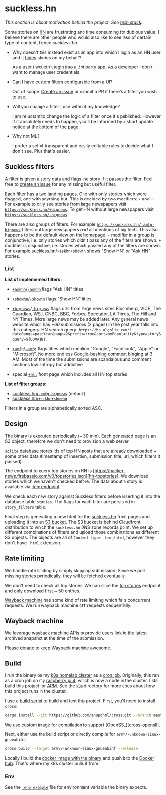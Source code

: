 # suckless.hn
*This section is about motivation behind the project. See [tech stack](#design).*

Some stories on [HN][hn] are frustrating and time consuming for dubious value.
I believe there are other people who would also like to see less of certain
type of content, hence *suckless.hn*.

* Why doesn't this instead exist as an app into which I login as an HN user and
  it [hides][hn-hide-story] stories on my behalf?

    As a user I wouldn't login into a 3rd party app. As a developer I don't
    want to manage user credentials.

* Can I have custom filters configurable from a UI?

    Out of scope. [Create an issue][create-issue] or submit a PR if there's a
    filter you wish to use.

* Will you change a filter I use without my knowledge?

    I am reluctant to change the logic of a filter once it's published. However
    if it absolutely needs to happen, you'll be informed by a short update
    notice at the bottom of the page.

* Why not ML?

    I prefer a set of transparent and easily editable rules to decide what I
    don't see. Plus that's easier.

## Suckless filters
A filter is given a story data and flags the story if it passes the filter.
Feel free to [create an issue][create-issue] for any missing but useful filter.

Each filter has a two landing pages. One with only stories which were flagged,
one with anything but. This is decided by two modifiers: `+` and `-`. For
example to only see stories from large newspapers visit
[`https://suckless.hn/+bignews`](https://suckless.hn/+bignews). To get HN
without large newspapers visit
[`https://suckless.hn/-bignews`](https://suckless.hn/-bignews).

There are also groups of filters. For example
[`https://suckless.hn/-amfg-bignews`](https://suckless.hn/-amfg-bignews)
filters out large newspapers _and_ all mentions of big tech. This also happens
to be the default view on the [homepage][homepage]. `-` modifier in a group is
conjunctive, i.e. only stories which didn't pass any of the filters are shown.
`+` modifier is disjunctive, i.e. stories which passed any of the filters are
shown. For example
[suckless.hn/`+askhn+showhn`](https://suckless.hn/+askhn+showhn) shows "Show
HN" _or_ "Ask HN" stories.

### List
**List of implemented filters:**
* [`+askhn`](https://suckless.hn/+askhn)/[`-askhn`](https://suckless.hn/-askhn)
  flags "Ask HN" titles

* [`+showhn`](https://suckless.hn/+showhn)/[`-showhn`](https://suckless.hn/-showhn)
  flags "Show HN" titles

* [`+bignews`](https://suckless.hn/+bignews)/[`-bignews`](https://suckless.hn/-bignews)
  flags urls from large news sites Bloomberg, VICE, The Guardian, WSJ, CNBC,
  BBC, Forbes, Spectator, LA Times, The Hill and NY Times. More large news may
  be added later. Any general news website which has *~60* submissions (2
  pages) in the past year falls into this category. HN search query:
  `https://hn.algolia.com/?dateRange=pastYear&page=2&prefix=true&sort=byPopularity&type=story&query=${DOMAIN}`.

* [`+amfg`](https://suckless.hn/+amfg)/[`-amfg`](https://suckless.hn/-amfg)
  flags titles which mention "Google", "Facebook", "Apple" or "Microsoft". No
  more endless Google-bashing comment binging at 3 AM. Most of the time the
  submissions are scandalous and comment sections low entropy but addictive.

* special [`+all`](https://suckless.hn/+all) front page which includes all HN
  top stories

**List of filter groups:**
* [suckless.hn/`-amfg-bignews`](https://suckless.hn/-amfg-bignews) (default)
* [suckless.hn/`+askhn+showhn`](https://suckless.hn/+askhn+showhn)

Filters in a group are alphabetically sorted ASC.

## Design
The binary is executed periodically (~ 30 min). Each generated page is an S3
object, therefore we don't need to provision a web server.

[`sqlite`][sqlite] database stores ids of top HN posts that are already
downloaded + some other data (timestamp of insertion, submission title, url,
which filters it passed).

The endpoint to query top stories on HN is
[https://hacker-news.firebaseio.com/v0/topstories.json][hn-topstories]. We
download stories which we haven't checked before. The data about a story is
available via [item endpoint][hn-item].

We check each new story against Suckless filters before inserting it into the
database table `stories`. The flags for each filter are persisted in
`story_filters` table.

Final step is generating a new html for the [suckless.hn][suckless-hn] front
pages and uploading it into an [S3 bucket][s3-upload]. The S3 bucket is behind
Cloudfront distribution to which the `suckless.hn` DNS zone records point. We
set up different combinations of filters and upload those combinations as
different S3 objects. The objects are all of `Content-type: text/html`, however
they don't have `.html` extension.

## Rate limiting
We handle rate limiting by simply skipping submission. Since we poll missing
stories periodically, they will be fetched eventually.

We don't need to check all top stories. We can slice the [top
stories][hn-topstories] endpoint and only download first ~ 50 entries.

[Wayback machine](#wayback-machine) has some kind of rate limiting which fails
concurrent requests. We run wayback machine `GET` requests sequentially.

## Wayback machine
We leverage [wayback machine APIs][wayback-machine-api] to provide users link
to the latest archived snapshot at the time of the submission.

Please [donate][wayback-donate] to keep Wayback machine awesome.

## Build
I run the binary on my [k8s homelab cluster][cluster] as a [cron
job](k8s/cron.yml). Originally, this ran as a cron job on my [raspberry pi
4][pi-4], which is now a node in the cluster. I still build this project for
[ARM][pi-target]. See the [`k8s`](k8s) directory for more docs about how this
project runs in the cluster.

I use a [build script](bin/build.sh) to build and test this project. First,
you'll need to install `cross`:

```bash
cargo install --git https://github.com/anupdhml/cross.git --branch master
```

We use custom [image](armv7-unknown-linux-gnueabihf/Dockerfile) for compilation
to support [OpenSSL][cross-opensll].

Next, either use the build script or directly compile for
`armv7-unknown-linux-gnueabihf`:

```bash
cross build --target armv7-unknown-linux-gnueabihf --release
```

Locally I build the [docker image with the binary](Dockerfile) and push it to
the [Docker hub][dockerhub-suckless-hn]. That's where my k8s cluster pulls it
from.

### Env
See the [`.env.example`](.env.example) file for environment variable the binary
expects.

<!-- References -->
[create-issue]: https://github.com/bausano/suckless.hn/issues/new
[cross-openssl]: https://www.reddit.com/r/rust/comments/axaq9b/opensslsys_error_when_crosscompiling_for/ehsa59c
[cross]: https://github.com/rust-embedded/cross
[hn-hide-story]: https://news.ycombinator.com/item?id=5225884
[hn-item]: https://github.com/HackerNews/API#items
[hn-topstories]: https://github.com/HackerNews/API#new-top-and-best-stories
[hn]: https://news.ycombinator.com/news
[homepage]: https://suckless.hn
[pi-4]: https://www.raspberrypi.org/products/raspberry-pi-4-model-b
[pi-target]: https://chacin.dev/blog/cross-compiling-rust-for-the-raspberry-pi
[s3-upload]: https://durch.github.io/rust-s3/s3/bucket/struct.Bucket.html#method.put_object_with_content_type
[sqlite]: https://github.com/rusqlite/rusqlite
[suckless-hn]: https://suckless.hn
[wayback-donate]: https://archive.org/donate
[wayback-machine-api]: https://archive.org/help/wayback_api.php
[cluster]: https://github.com/bausano/cluster
[dockerhub-suckless-hn]: https://hub.docker.com/repository/docker/porkbrain/suckless.hn
